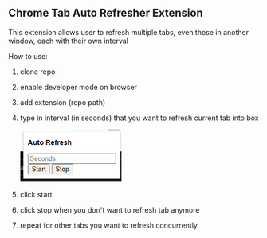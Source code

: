 Chrome Tab Auto Refresher Extension
-
This extension allows user to refresh multiple tabs, even those in another window, each with their own interval

How to use:

1) clone repo
2) enable developer mode on browser
3) add extension (repo path)
4) type in interval (in seconds) that you want to refresh current tab into box

    ![alt text](image.png)

5) click start
6) click stop when you don't want to refresh tab anymore
7) repeat for other tabs you want to refresh concurrently
